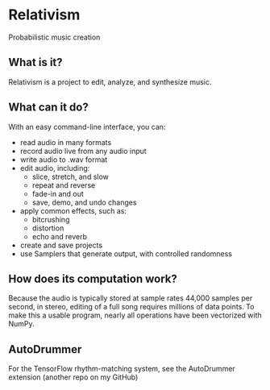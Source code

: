 # Relativism

Probabilistic music creation

## What is it?

Relativism is a project to edit, analyze,
and synthesize music. 

## What can it do?
With an easy command-line interface, you can:
* read audio in many formats
* record audio live from any audio input
* write audio to .wav format
* edit audio, including:
    * slice, stretch, and slow
    * repeat and reverse
    * fade-in and out
    * save, demo, and undo changes
* apply common effects, such as:
    * bitcrushing
    * distortion
    * echo and reverb
* create and save projects
* use Samplers that generate output, with controlled randomness

## How does its computation work?

Because the audio is typically stored at sample rates 44,000 samples per second, in stereo, 
editing of a full song requires millions of data points. To make this a usable program, nearly
all operations have been vectorized with NumPy.

## AutoDrummer

For the TensorFlow rhythm-matching system, see the AutoDrummer extension (another repo on my GitHub)
